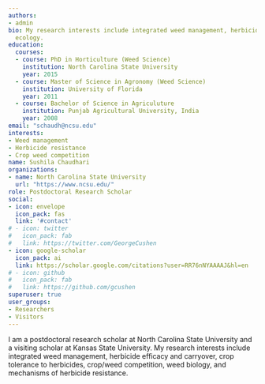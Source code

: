 ```yaml
---
authors:
- admin
bio: My research interests include integrated weed management, herbicide resistanct, weed biology, and weed
  ecology.
education:
  courses:
  - course: PhD in Horticulture (Weed Science)
    institution: North Carolina State University
    year: 2015
  - course: Master of Science in Agronomy (Weed Science)
    institution: University of Florida
    year: 2011
  - course: Bachelor of Science in Agriculuture
    institution: Punjab Agricultural University, India
    year: 2008
email: "schaudh@ncsu.edu"
interests:
- Weed management
- Herbicide resistance
- Crop weed competition
name: Sushila Chaudhari
organizations:
- name: North Carolina State University
  url: "https://www.ncsu.edu/"
role: Postdoctoral Research Scholar
social:
- icon: envelope
  icon_pack: fas
  link: '#contact'
# - icon: twitter
#   icon_pack: fab
#   link: https://twitter.com/GeorgeCushen
- icon: google-scholar
  icon_pack: ai
  link: https://scholar.google.com/citations?user=RR76nNYAAAAJ&hl=en
# - icon: github
#   icon_pack: fab
#   link: https://github.com/gcushen
superuser: true
user_groups:
- Researchers
- Visitors
---
```


I am a postdoctoral research scholar at North Carolina State University and a visiting scholar at Kansas State University. My research interests include integrated weed management, herbicide efficacy and carryover, crop tolerance to herbicides, crop/weed competition, weed biology, and mechanisms of herbicide resistance.
